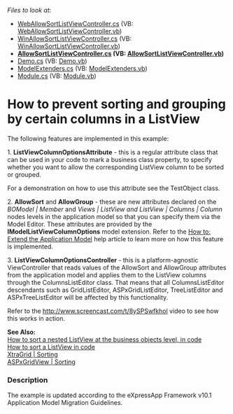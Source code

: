 <!-- default file list -->
*Files to look at*:

* [WebAllowSortListViewController.cs](./CS/WinWebSolution.Module.Web/WebAllowSortListViewController.cs) (VB: [WebAllowSortListViewController.vb](./VB/WinWebSolution.Module.Web/WebAllowSortListViewController.vb))
* [WinAllowSortListViewController.cs](./CS/WinWebSolution.Module.Win/WinAllowSortListViewController.cs) (VB: [WinAllowSortListViewController.vb](./VB/WinWebSolution.Module.Win/WinAllowSortListViewController.vb))
* **[AllowSortListViewController.cs](./CS/WinWebSolution.Module/AllowSortListViewController.cs) (VB: [AllowSortListViewController.vb](./VB/WinWebSolution.Module/AllowSortListViewController.vb))**
* [Demo.cs](./CS/WinWebSolution.Module/Demo.cs) (VB: [Demo.vb](./VB/WinWebSolution.Module/Demo.vb))
* [ModelExtenders.cs](./CS/WinWebSolution.Module/ModelExtenders.cs) (VB: [ModelExtenders.vb](./VB/WinWebSolution.Module/ModelExtenders.vb))
* [Module.cs](./CS/WinWebSolution.Module/Module.cs) (VB: [Module.vb](./VB/WinWebSolution.Module/Module.vb))
<!-- default file list end -->
# How to prevent sorting and grouping by certain columns in a ListView


<p>The following features are implemented in this example:</p><p>1. <strong>ListViewColumnOptionsAttribute</strong> - this is a regular attribute class that can be used in your code to mark a business class property, to specify whether you want to allow the corresponding ListView column to be sorted or grouped.</p><p>For a demonstration on how to use this attribute see the TestObject class.</p><p>2. <strong>AllowSort</strong>  and <strong>AllowGroup</strong> - these are new attributes declared on the <i>BOModel | Member</i> and <i>Views | ListView and ListView | Columns | Column</i> nodes levels in the application model so that you can specify them via the Model Editor. These attributes are provided by the <strong>IModelListViewColumnOptions</strong> model extension. Refer to the <a href="http://documentation.devexpress.com/#Xaf/CustomDocument2785"><u>How to: Extend the Application Model</u></a> help article to learn more on how this feature is implemented.</p><p>3. <strong>ListViewColumnOptionsController</strong> - this is a platform-agnostic ViewController that reads values of the AllowSort and AllowGroup attributes from the application model and applies them to the ListView columns through the ColumnsListEditor class. That means that all ColumnsListEditor descendants such as GridListEditor, ASPxGridListEditor, TreeListEditor and ASPxTreeListEditor will be affected by this functionality.</p><p>Refer to the <a href="http://www.screencast.com/t/8ySPSwfkhol"><u>http://www.screencast.com/t/8ySPSwfkhol</u></a> video to see how this works in action.</p><p><strong>See Also:</strong><br />
<a href="https://www.devexpress.com/Support/Center/p/E1253">How to sort a nested ListView at the business objects level, in code</a><br />
<a href="https://www.devexpress.com/Support/Center/p/E1276">How to sort a ListView in code</a><br />
<a href="http://documentation.devexpress.com/#WindowsForms/CustomDocument3499"><u>XtraGrid | Sorting</u></a><br />
<a href="http://documentation.devexpress.com/#AspNet/CustomDocument3714"><u>ASPxGridView | Sorting</u></a></p>


<h3>Description</h3>

<p>The example is updated according to the <a data-ticket="K18393">eXpressApp Framework v10.1 Application Model Migration Guidelines</a>.</p>

<br/>


